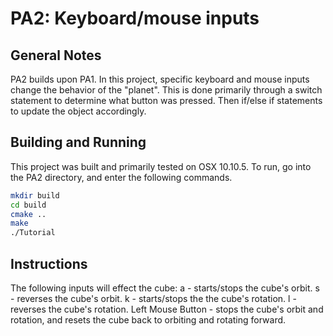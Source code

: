 # PA2: Keyboard/mouse inputs

## General Notes
PA2 builds upon PA1. In this project, specific keyboard and mouse inputs change the behavior of the "planet". This is done primarily through a switch statement to determine what button was pressed. Then if/else if statements to update the object accordingly.

## Building and Running
This project was built and primarily tested on OSX 10.10.5. To run, go into the PA2 directory, and enter the following commands.


```bash
mkdir build
cd build
cmake ..
make
./Tutorial
```

## Instructions
The following inputs will effect the cube:
  a - starts/stops the cube's orbit.
  s - reverses the cube's orbit.
  k - starts/stops the the cube's rotation.
  l - reverses the cube's rotation.
  Left Mouse Button - stops the cube's orbit and rotation, and resets the cube back to orbiting and rotating forward.
